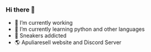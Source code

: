 ### Hi there 👋

- 🔭 I’m currently working
- 🌱 I’m currently learning python and other languages
- :snake: Sneakers addicted
- :earth_americas: Apuliaresell website and Discord Server
